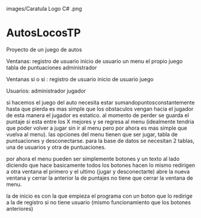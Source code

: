 images/Caratula Logo C# .png
# AutosLocosTP
Proyecto de un juego de autos

Ventanas: 
registro de usuario
inicio de usuario
un menu
el propio juego
tabla de puntuaciones
administrador

Ventanas si o si :
registro de usuario
inicio de usuario
juego

Usuarios: 
administrador
jugador

si hacemos el juego del auto necesita estar sumandopuntosconstantemente hasta que pierda es mas simple que los obstaculos vengan hacia el jugador
de esta manera el jugador es estatico. al momento de perder se guarda el puntaje si esta entre los X mejores y se regresa al menu (idealmente tendria que 
poder volver a jugar sin ir al menu pero por ahora es mas simple que vuelva al menu). las opciones del menu tienen que ser jugar, tabla de puntuaciones y desconectarse.
para la base de datos se necesitan 2 tablas, una de usuarios y otra de puntuaciones.

por ahora el menu pueden ser simplemente botones y un texto al lado diciendo que hace
basicamente todos los botones hacen lo mismo redirigen a otra ventana el primero y el ultimo (jugar y desconectarte) abre la nueva ventana y cerrar la anterior
la de puntajes no tiene que cerrar la ventana de menu.

la de inicio es con la que empieza el programa con un boton que lo redirige a la de registro si no tiene usuario (mismo funcionamiento que los botones anteriores)
